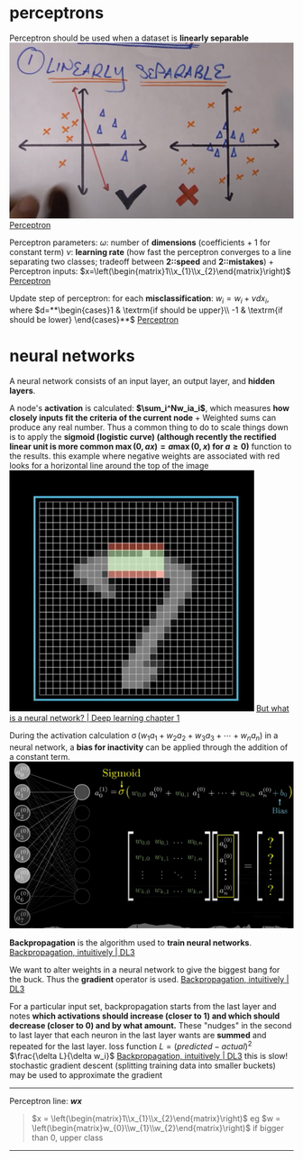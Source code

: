 # perceptrons

Perceptron should be used when a dataset is **linearly separable**
	![|400](z_attachments/Pasted%20image%2020250406155956.png)
	[Perceptron](https://www.youtube.com/watch?v=4Gac5I64LM4)

Perceptron parameters:
$\omega$: number of **dimensions** (coefficients + 1 for constant term)
$\nu$: **learning rate** (how fast the perceptron converges to a line separating two classes; tradeoff between **2::speed** and **2::mistakes**)
+
Perceptron inputs: 
$x=\left(\begin{matrix}1\\x_{1}\\x_{2}\end{matrix}\right)$
	[Perceptron](https://www.youtube.com/watch?v=4Gac5I64LM4)

 
Update step of perceptron:
for each **misclassification**:
$w_{i}=w_{i}+\nu dx_{i}$, where $d=**\begin{cases}1 & \textrm{if should be upper}\\ -1 & \textrm{if should be lower} \end{cases}**$
	[Perceptron](https://www.youtube.com/watch?v=4Gac5I64LM4)


# neural networks

A neural network consists of an input layer, an output layer, and **hidden layers**.

A node's **activation** is calculated: **$\sum_i^Nw_ia_i$**, which measures **how closely inputs fit the criteria of the current node**
+
Weighted sums can produce any real number. Thus a common thing to do to scale things down is to apply the **sigmoid (logistic curve) (although recently the rectified linear unit is more common $\max(0,ax)=a\max(0,x)\text{ for }a\geq0$)** function to the results.
	this example where negative weights are associated with red looks for a horizontal line around the top of the image
	![|200](z_attachments/Pasted%20image%2020250406162123.png)
	[But what is a neural network? \| Deep learning chapter 1](https://www.youtube.com/watch?v=aircAruvnKk)

During the activation calculation $\operatorname*{\sigma}(w_1a_1+w_2{a_2}+w_3a_3+\cdots+w_na_n)$ in a neural network, a **bias for inactivity** can be applied through the addition of a constant term.
	![](z_attachments/Pasted%20image%2020250406162841.png)

**Backpropagation** is the algorithm used to **train neural networks**.
	[Backpropagation, intuitively \| DL3](https://www.youtube.com/watch?v=Ilg3gGewQ5U)

We want to alter weights in a neural network to give the biggest bang for the buck. Thus the **gradient** operator is used.
	[Backpropagation, intuitively \| DL3](https://www.youtube.com/watch?v=Ilg3gGewQ5U)

For a particular input set, backpropagation starts from the last layer and notes **which activations should increase (closer to 1) and which should decrease (closer to 0) and by what amount.** 
These "nudges" in the second to last layer that each neuron in the last layer wants are **summed** and repeated for the last layer.
	loss function $L=(predicted-actual)^2$
	$\frac{\delta L}{\delta w_i}$
	[Backpropagation, intuitively \| DL3](https://www.youtube.com/watch?v=Ilg3gGewQ5U)
	this is slow! stochastic gradient descent (splitting training data into smaller buckets) may be used to approximate the gradient

***

Perceptron line: **$w x$**
> $x = \left(\begin{matrix}1\\x_{1}\\x_{2}\end{matrix}\right)$
> eg $w = \left(\begin{matrix}w_{0}\\w_{1}\\w_{2}\end{matrix}\right)$
> if bigger than 0, upper class

***
